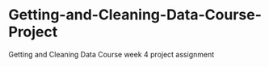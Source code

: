 # Getting-and-Cleaning-Data-Course-Project
Getting and Cleaning Data Course week 4 project assignment 
